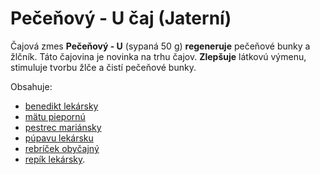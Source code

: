 Pečeňový - U čaj (Jaterní)
==========================

Čajová zmes **Pečeňový - U** (sypaná 50 g) **regeneruje** pečeňové bunky a
žlčník. Táto čajovina je novinka na trhu čajov. **Zlepšuje** látkovú výmenu,
stimuluje tvorbu žlče a čistí pečeňové bunky.

Obsahuje:

* [benedikt lekársky](/sip/bylinky/benedikt-lekarsky)
* [mätu piepornú](/sip/bylinky/mata-pieporna)
* [pestrec mariánsky](/sip/bylinky/pestrec-mariansky)
* [púpavu lekársku](/sip/bylinky/pupava-lekarska)
* [rebríček obyčajný](/sip/bylinky/rebricek-obycajny)
* [repík lekársky](/sip/bylinky/repik-lekarsky).
